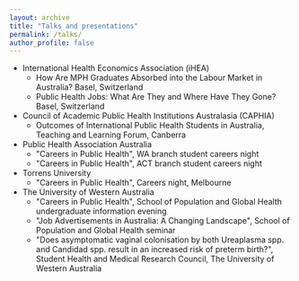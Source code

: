 ```yaml
---
layout: archive
title: "Talks and presentations"
permalink: /talks/
author_profile: false
---
```


- International Health Economics Association (iHEA)
  - How Are MPH Graduates Absorbed into the Labour Market in Australia? Basel, Switzerland
  - Public Health Jobs: What Are They and Where Have They Gone? Basel, Switzerland
- Council of Academic Public Health Institutions Australasia (CAPHIA)
  - Outcomes of International Public Health Students in Australia, Teaching and Learning Forum, Canberra
- Public Health Association Australia
  - "Careers in Public Health", WA branch student careers night
  - "Careers in Public Health", ACT branch student careers night
- Torrens University
  - "Careers in Public Health", Careers night, Melbourne
- The University of Western Australia
  - "Careers in Public Health", School of Population and Global Health undergraduate information evening
  - "Job Advertisements in Australia: A Changing Landscape", School of Population and Global Health seminar
  - "Does asymptomatic vaginal colonisation by both Ureaplasma spp. and Candidad spp. result in an increased risk of preterm birth?", Student Health and Medical Research Council, The University of Western Australia
